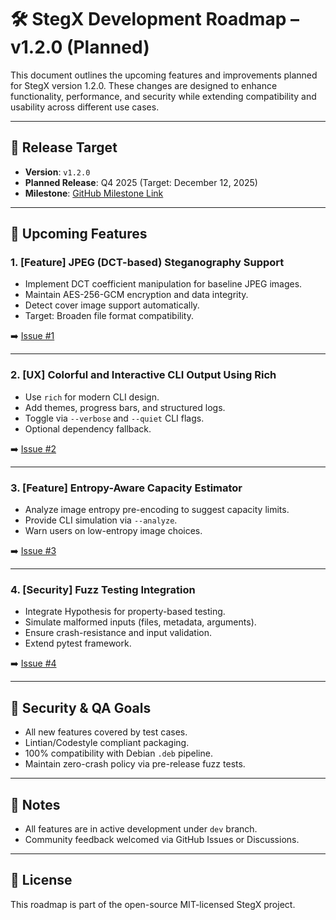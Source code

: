 # 🛠️ StegX Development Roadmap – v1.2.0 (Planned)

This document outlines the upcoming features and improvements planned for StegX version 1.2.0. These changes are designed to enhance functionality, performance, and security while extending compatibility and usability across different use cases.

---

## 📅 Release Target

- **Version**: `v1.2.0`
- **Planned Release**: Q4 2025 (Target: December 12, 2025)
- **Milestone**: [GitHub Milestone Link](https://github.com/Delta-Sec/StegX/milestone/)

---

## 🚀 Upcoming Features

### 1. [Feature] JPEG (DCT-based) Steganography Support
- Implement DCT coefficient manipulation for baseline JPEG images.
- Maintain AES-256-GCM encryption and data integrity.
- Detect cover image support automatically.
- Target: Broaden file format compatibility.

➡️ [Issue #1](https://github.com/Delta-Sec/StegX/issues/1)

---

### 2. [UX] Colorful and Interactive CLI Output Using Rich
- Use `rich` for modern CLI design.
- Add themes, progress bars, and structured logs.
- Toggle via `--verbose` and `--quiet` CLI flags.
- Optional dependency fallback.

➡️ [Issue #2](https://github.com/Delta-Sec/StegX/issues/2)

---

### 3. [Feature] Entropy-Aware Capacity Estimator
- Analyze image entropy pre-encoding to suggest capacity limits.
- Provide CLI simulation via `--analyze`.
- Warn users on low-entropy image choices.

➡️ [Issue #3](https://github.com/Delta-Sec/StegX/issues/3)

---

### 4. [Security] Fuzz Testing Integration
- Integrate Hypothesis for property-based testing.
- Simulate malformed inputs (files, metadata, arguments).
- Ensure crash-resistance and input validation.
- Extend pytest framework.

➡️ [Issue #4](https://github.com/Delta-Sec/StegX/issues/4)

---

## 🧪 Security & QA Goals

- All new features covered by test cases.
- Lintian/Codestyle compliant packaging.
- 100% compatibility with Debian `.deb` pipeline.
- Maintain zero-crash policy via pre-release fuzz tests.

---

## 📌 Notes

- All features are in active development under `dev` branch.
- Community feedback welcomed via GitHub Issues or Discussions.

---

## 📜 License

This roadmap is part of the open-source MIT-licensed StegX project.
